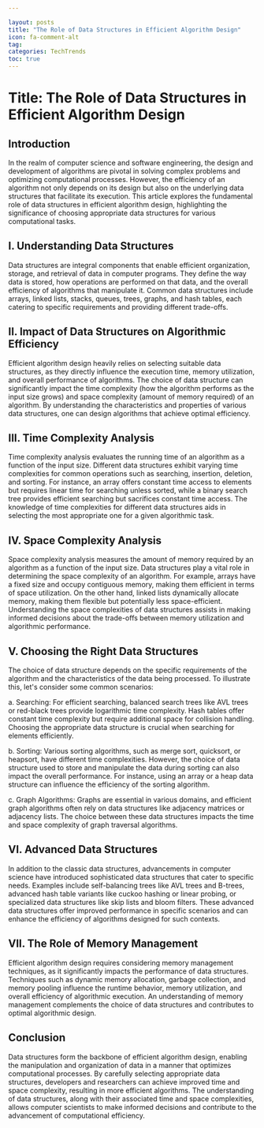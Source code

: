 ```yaml
---

layout: posts
title: "The Role of Data Structures in Efficient Algorithm Design"
icon: fa-comment-alt
tag:      
categories: TechTrends
toc: true
---
```




# Title: The Role of Data Structures in Efficient Algorithm Design

## Introduction
In the realm of computer science and software engineering, the design and development of algorithms are pivotal in solving complex problems and optimizing computational processes. However, the efficiency of an algorithm not only depends on its design but also on the underlying data structures that facilitate its execution. This article explores the fundamental role of data structures in efficient algorithm design, highlighting the significance of choosing appropriate data structures for various computational tasks.

## I. Understanding Data Structures
Data structures are integral components that enable efficient organization, storage, and retrieval of data in computer programs. They define the way data is stored, how operations are performed on that data, and the overall efficiency of algorithms that manipulate it. Common data structures include arrays, linked lists, stacks, queues, trees, graphs, and hash tables, each catering to specific requirements and providing different trade-offs.

## II. Impact of Data Structures on Algorithmic Efficiency
Efficient algorithm design heavily relies on selecting suitable data structures, as they directly influence the execution time, memory utilization, and overall performance of algorithms. The choice of data structure can significantly impact the time complexity (how the algorithm performs as the input size grows) and space complexity (amount of memory required) of an algorithm. By understanding the characteristics and properties of various data structures, one can design algorithms that achieve optimal efficiency.

## III. Time Complexity Analysis
Time complexity analysis evaluates the running time of an algorithm as a function of the input size. Different data structures exhibit varying time complexities for common operations such as searching, insertion, deletion, and sorting. For instance, an array offers constant time access to elements but requires linear time for searching unless sorted, while a binary search tree provides efficient searching but sacrifices constant time access. The knowledge of time complexities for different data structures aids in selecting the most appropriate one for a given algorithmic task.

## IV. Space Complexity Analysis
Space complexity analysis measures the amount of memory required by an algorithm as a function of the input size. Data structures play a vital role in determining the space complexity of an algorithm. For example, arrays have a fixed size and occupy contiguous memory, making them efficient in terms of space utilization. On the other hand, linked lists dynamically allocate memory, making them flexible but potentially less space-efficient. Understanding the space complexities of data structures assists in making informed decisions about the trade-offs between memory utilization and algorithmic performance.

## V. Choosing the Right Data Structures
The choice of data structure depends on the specific requirements of the algorithm and the characteristics of the data being processed. To illustrate this, let's consider some common scenarios:

a. Searching: For efficient searching, balanced search trees like AVL trees or red-black trees provide logarithmic time complexity. Hash tables offer constant time complexity but require additional space for collision handling. Choosing the appropriate data structure is crucial when searching for elements efficiently.

b. Sorting: Various sorting algorithms, such as merge sort, quicksort, or heapsort, have different time complexities. However, the choice of data structure used to store and manipulate the data during sorting can also impact the overall performance. For instance, using an array or a heap data structure can influence the efficiency of the sorting algorithm.

c. Graph Algorithms: Graphs are essential in various domains, and efficient graph algorithms often rely on data structures like adjacency matrices or adjacency lists. The choice between these data structures impacts the time and space complexity of graph traversal algorithms.

## VI. Advanced Data Structures
In addition to the classic data structures, advancements in computer science have introduced sophisticated data structures that cater to specific needs. Examples include self-balancing trees like AVL trees and B-trees, advanced hash table variants like cuckoo hashing or linear probing, or specialized data structures like skip lists and bloom filters. These advanced data structures offer improved performance in specific scenarios and can enhance the efficiency of algorithms designed for such contexts.

## VII. The Role of Memory Management
Efficient algorithm design requires considering memory management techniques, as it significantly impacts the performance of data structures. Techniques such as dynamic memory allocation, garbage collection, and memory pooling influence the runtime behavior, memory utilization, and overall efficiency of algorithmic execution. An understanding of memory management complements the choice of data structures and contributes to optimal algorithmic design.

## Conclusion
Data structures form the backbone of efficient algorithm design, enabling the manipulation and organization of data in a manner that optimizes computational processes. By carefully selecting appropriate data structures, developers and researchers can achieve improved time and space complexity, resulting in more efficient algorithms. The understanding of data structures, along with their associated time and space complexities, allows computer scientists to make informed decisions and contribute to the advancement of computational efficiency.